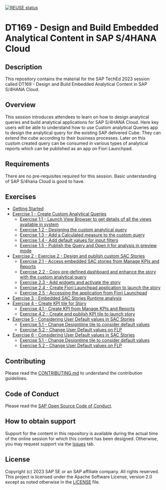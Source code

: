 [![REUSE status](https://api.reuse.software/badge/github.com/SAP-samples/teched2023-DT169)](https://api.reuse.software/info/github.com/SAP-samples/teched2023-DT169)

# DT169 - Design and Build Embedded Analytical Content in SAP S/4HANA Cloud

## Description

This repository contains the material for the SAP TechEd 2023 session called DT169 - Design and Build Embedded Analytical Content in SAP S/4HANA Cloud.

## Overview

This session introduces attendees to learn on how to design analytical queries and build analytical applications for SAP S/4HANA Cloud.
Here key users will be able to understand how to use Custom analytical Queries app to design the analytical query for the existing SAP delivered Cube. They can extend the cube according to their business processes. Later on this custom created query can be consumed in various types of analytical reports which can be published as an app on Fiori Launchpad.

## Requirements

There are no pre-requisites required for this session.
Basic understanding of SAP S/4hana Cloud is good to have.

## Exercises

- [Getting Started](exercises/ex0/)
- [Exercise 1 - Create Custom Analytical Queries](exercises/ex1/)
    - [Exercise 1.1 - Launch View Browser to get details of all the views available in system](exercises/ex1#exercise-11launch-view-browser-to-get-the-details-of-all-the-views-available-in-the-system)
    - [Exercise 1.2 - Designing the custom analytical query](exercises/ex1#exercise-12-designing-the-custom-analytical-query)
    - [Exercise 1.3 - Add a Calculated measure to the custom query](exercises/ex1#exercise-13-add-a-calculated-measure-to-the-custom-query)
    - [Exercise 1.4 - Add default values for input filters](exercises/ex1#exercise-14-add-default-values-for-input-filters)
    - [Exercise 1.5 - Publish the Query and Open it for analysis in preview mode](exercises/ex1#exercise-15-publish-the-query-and-open-it-for-analysis-in-preview-mode)
- [Exercise 2 - Exercise 2 - Design and publish custom SAC Stories](exercises/ex2/)
    - [Exercise 2.1 - Access embedded SAC stories from Manage KPIs and Reports](exercises/ex2#exercise-21-access-embedded-sac-stories-from-manage-kpis-and-reports)
    - [Exercise 2.2 - Copy pre-defined dashboard and enhance the story with the custom analytical query](exercises/ex2#exercise-22-copy-pre-defined-dashboard-and-enhance-the-story-with-the-custom-analytical-query)
    - [Exercise 2.3 - Add widgets and activate the story](exercises/ex2#exercise-23-add-widgets-and-activate-the-story)
    - [Exercise 2.4 - Create Fiori Launchpad application to launch the story](exercises/ex2#exercise-24-create-fiori-launchpad-application-to-launch-the-story)
    - [Exercise 2.5 - Accessing the application from Fiori Launchpad](exercises/ex2#exercise-25-accessing-the-application-from-fiori-launchpad)
- [Exercise 3 - Embedded SAC Stories Runtime analysis](exercises/ex3/)
- [Exercise 4 - Create KPI tile for Story](exercises/ex4/)
    - [Exercise 4.1 - Create KPI from Manage KPIs and Reports](exercises/ex4#exercise-41-create-kpi-from-manage-kpis-and-reports)
    - [Exercise 4.2 - Create and publish KPI tile to launch story](exercises/ex4#exercise-42-create-and-publish-kpi-tile-to-launch-story)
- [Exercise 5 - Considering User Default values in SAC Stories](exercises/ex5/)
    - [Exercise 5.1 - Change Designtime tile to consider default values](exercises/ex5#exercise-51change-designtime-tile-to-consider-default-values)
    - [Exercise 5.2 - Change User Default values on FLP](exercises/ex5#exercise-52change-user-default-values-on-flp)
- [Exercise 6 - Considering User Default values in SAC Stories](exercises/ex5/)
    - [Exercise 5.1 - Change Designtime tile to consider default values](exercises/ex6#exercise-51change-designtime-tile-to-consider-default-values)
    - [Exercise 5.2 - Change User Default values on FLP](exercises/ex6#exercise-52change-user-default-values-on-flp)

## Contributing
Please read the [CONTRIBUTING.md](./CONTRIBUTING.md) to understand the contribution guidelines.

## Code of Conduct
Please read the [SAP Open Source Code of Conduct](https://github.com/SAP-samples/.github/blob/main/CODE_OF_CONDUCT.md).

## How to obtain support

Support for the content in this repository is available during the actual time of the online session for which this content has been designed. Otherwise, you may request support via the [Issues](../../issues) tab.

## License
Copyright (c) 2023 SAP SE or an SAP affiliate company. All rights reserved. This project is licensed under the Apache Software License, version 2.0 except as noted otherwise in the [LICENSE](LICENSES/Apache-2.0.txt) file.
